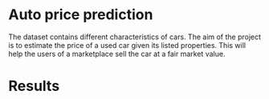 # Auto price prediction

The dataset contains different characteristics of cars. The aim of the project is to estimate the price of a used car given its listed properties. 
This will help the users of a marketplace sell the car at a fair market value.

# Results

